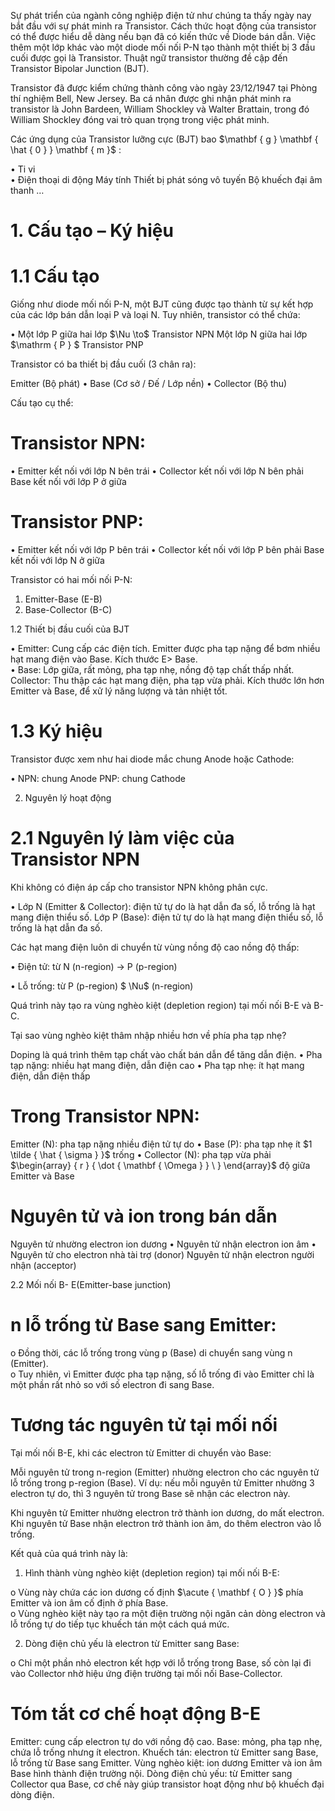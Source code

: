 

Sự phát triển của ngành công nghiệp điện tử như chúng ta thấy ngày nay bắt đầu với sự phát minh ra Transistor. Cách thức hoạt động của transistor có thể được hiểu dễ dàng nếu bạn đã có kiến thức về Diode bán dẫn. Việc thêm một lớp khác vào một diode mối nối P-N tạo thành một thiết bị 3 đầu cuối được gọi là Transistor. Thuật ngữ transistor thường đề cập đến Transistor Bipolar Junction (BJT).

Transistor đã được kiểm chứng thành công vào ngày 23/12/1947 tại Phòng thí nghiệm Bell, New Jersey. Ba cá nhân được ghi nhận phát minh ra transistor là John Bardeen, William Shockley và Walter Brattain, trong đó William Shockley đóng vai trò quan trọng trong việc phát minh.

Các ứng dụng của Transistor lưỡng cực (BJT) bao $\mathbf { g } \mathbf { \hat { 0 } } \mathbf { m }$ :

• Ti vi   
• Điện thoại di động Máy tính Thiết bị phát sóng vô tuyến Bộ khuếch đại âm thanh …

# 1. Cấu tạo – Ký hiệu

# 1.1 Cấu tạo

Giống như diode mối nối P-N, một BJT cũng được tạo thành từ sự kết hợp của các lớp bán dẫn loại P và loại N. Tuy nhiên, transistor có thể chứa:

• Một lớp P giữa hai lớp $\Nu \to$ Transistor NPN Một lớp N giữa hai lớp $\mathrm { P } $ Transistor PNP

Transistor có ba thiết bị đầu cuối (3 chân ra):

Emitter (Bộ phát) • Base (Cơ sở / Đế / Lớp nền) • Collector (Bộ thu)

Cấu tạo cụ thể:

# Transistor NPN:

• Emitter kết nối với lớp N bên trái • Collector kết nối với lớp N bên phải Base kết nối với lớp P ở giữa



# Transistor PNP:

• Emitter kết nối với lớp P bên trái • Collector kết nối với lớp P bên phải Base kết nối với lớp N ở giữa

Transistor có hai mối nối P-N:

1. Emitter-Base (E-B)   
2. Base-Collector (B-C)

1.2 Thiết bị đầu cuối của BJT

• Emitter: Cung cấp các điện tích. Emitter được pha tạp nặng để bơm nhiều hạt mang điện vào Base. Kích thước $\mathrm { E } >$ Base.   
• Base: Lớp giữa, rất mỏng, pha tạp nhẹ, nồng độ tạp chất thấp nhất. Collector: Thu thập các hạt mang điện, pha tạp vừa phải. Kích thước lớn hơn Emitter và Base, để xử lý năng lượng và tản nhiệt tốt.

# 1.3 Ký hiệu

Transistor được xem như hai diode mắc chung Anode hoặc Cathode:

• NPN: chung Anode PNP: chung Cathode

2. Nguyên lý hoạt động

# 2.1 Nguyên lý làm việc của Transistor NPN

Khi không có điện áp cấp cho transistor NPN không phân cực.

• Lớp N (Emitter & Collector): điện tử tự do là hạt dẫn đa số, lỗ trống là hạt mang điện thiểu số. Lớp P (Base): điện tử tự do là hạt mang điện thiểu số, lỗ trống là hạt dẫn đa số.

Các hạt mang điện luôn di chuyển từ vùng nồng độ cao nồng độ thấp:

• Điện tử: từ N (n-region) → P (p-region)



• Lỗ trống: từ P (p-region) $ \Nu$ (n-region)

Quá trình này tạo ra vùng nghèo kiệt (depletion region) tại mối nối B-E và B-C.

Tại sao vùng nghèo kiệt thâm nhập nhiều hơn về phía pha tạp nhẹ?

Doping là quá trình thêm tạp chất vào chất bán dẫn để tăng dẫn điện. • Pha tạp nặng: nhiều hạt mang điện, dẫn điện cao • Pha tạp nhẹ: ít hạt mang điện, dẫn điện thấp

# Trong Transistor NPN:

Emitter (N): pha tạp nặng nhiều điện tử tự do • Base (P): pha tạp nhẹ ít $1 \tilde { \hat { \sigma } }$ trống • Collector (N): pha tạp vừa phải $\begin{array} { r } { \dot { \mathbf { \Omega } } \ } \end{array}$ độ giữa Emitter và Base

# Nguyên tử và ion trong bán dẫn

Nguyên tử nhường electron ion dương • Nguyên tử nhận electron ion âm • Nguyên tử cho electron nhà tài trợ (donor) Nguyên tử nhận electron người nhận (acceptor)

2.2 Mối nối B- E(Emitter-base junction)

# n lỗ trống từ Base sang Emitter:

o Đồng thời, các lỗ trống trong vùng p (Base) di chuyển sang vùng n (Emitter).   
o Tuy nhiên, vì Emitter được pha tạp nặng, số lỗ trống đi vào Emitter chỉ là một phần rất nhỏ so với số electron đi sang Base.

# Tương tác nguyên tử tại mối nối

Tại mối nối B-E, khi các electron từ Emitter di chuyển vào Base:

Mỗi nguyên tử trong n-region (Emitter) nhường electron cho các nguyên tử lỗ trống trong p-region (Base). Ví dụ: nếu mỗi nguyên tử Emitter nhường 3 electron tự do, thì 3 nguyên tử trong Base sẽ nhận các electron này.



Khi nguyên tử Emitter nhường electron trở thành ion dương, do mất electron. Khi nguyên tử Base nhận electron trở thành ion âm, do thêm electron vào lỗ trống.

Kết quả của quá trình này là:

1. Hình thành vùng nghèo kiệt (depletion region) tại mối nối B-E:

o Vùng này chứa các ion dương cố định $\acute { \mathbf { O } }$ phía Emitter và ion âm cố định ở phía Base.   
o Vùng nghèo kiệt này tạo ra một điện trường nội ngăn cản dòng electron và lỗ trống tự do tiếp tục khuếch tán một cách quá mức.

2. Dòng điện chủ yếu là electron từ Emitter sang Base:

o Chỉ một phần nhỏ electron kết hợp với lỗ trống trong Base, số còn lại đi vào Collector nhờ hiệu ứng điện trường tại mối nối Base-Collector.

# Tóm tắt cơ chế hoạt động B-E

Emitter: cung cấp electron tự do với nồng độ cao. Base: mỏng, pha tạp nhẹ, chứa lỗ trống nhưng ít electron. Khuếch tán: electron từ Emitter sang Base, lỗ trống từ Base sang Emitter. Vùng nghèo kiệt: ion dương Emitter và ion âm Base hình thành điện trường nội. Dòng điện chủ yếu: từ Emitter sang Collector qua Base, cơ chế này giúp transistor hoạt động như bộ khuếch đại dòng điện.